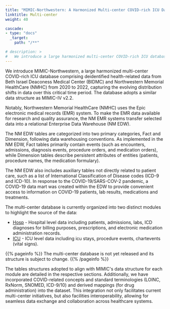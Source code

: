 ```yaml
---
title: "MIMIC-Northwestern: A Harmonized Multi-center COVID-rich ICU Database documentation"
linktitle: Multi-center
weight: 40

cascade:
- type: "docs"
  _target:
    path: "/**"

# description: >
#   We introduce a large harmonized multi-center COVID-rich ICU database comprising deidentified health-related data from Beth Israel Deaconess Medical Center (BIDMC) and Northwestern Memorial HealthCare (NMHC) from 2020 to 2022.
---
```

We introduce MIMIC-Northwestern, a large harmonized multi-center COVID-rich ICU database comprising deidentified health-related data from Beth Israel Deaconess Medical Center (BIDMC) and Northwestern Memorial HealthCare (NMHC) from 2020 to 2022, capturing the evolving distribution shifts in data over this critical time period. The database adopts a similar data structure as MIMIC-IV v2.2.

Notably, Northwestern Memorial HealthCare (NMHC) uses the Epic electronic medical records (EMR) system. To make the EMR data available for research and quality assurance, the NM EMR systems transfer selected data into a relational Enterprise Data Warehouse (NM EDW). 

The NM EDW tables are categorized into two primary categories, Fact and Dimension, following data warehousing conventions. As implemented in the NM EDW, Fact tables primarily contain events (such as encounters, admissions, diagnosis events, procedure orders, and medication orders), while Dimension tables describe persistent attributes of entities (patients, procedure names, the medication formulary). 

The NM EDW also includes auxiliary tables not directly related to patient care, such as a list of International Classification of Disease codes (ICD-9 and ICD-10). In response to the COVID-19/SARS-COV-2 pandemic, a COVID-19 data mart was created within the EDW to provide convenient access to information on COVID-19 patients, lab results, medications and treatments.

The multi-center database is currently organized into two distinct modules to highlight the source of the data:

- [Hosp](/docs/federated/modules/hosp/) - Hospital level data including patients, admissions, labs, ICD diagnoses for billing purposes, prescriptions, and electronic medication administration records.
- [ICU](/docs/federated/modules/icu/) - ICU level data including icu stays, procedure events, chartevents (vital signs). 

{{% pageinfo %}}
The multi-center database is not yet released and its structure is subject to change.
{{% /pageinfo %}}

The tables structures adopted to align with MIMIC's data structure for each module are detailed in the respective sections. Additionally, we have incorporated COVID-related concepts and standard terminologies (LOINC, RxNorm, SNOMED, ICD-9/10) and derived mappings (for drug administration) into the dataset. This integration not only facilitates current multi-center initiatives, but also facilities interoperability, allowing for seamless data exchange and collaboration across healthcare systems.
